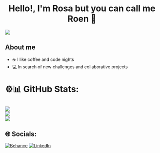 <div align="center">
<h1 align="center">Hello!, I'm Rosa but you can call me Roen 👋</h1>
 </div>
<img src="https://github.com/user-attachments/assets/04bc3123-fed8-4dbc-b4e0-01580f5d31e0">

## About me
- ☕ I like coffee and code nights
- 💻 In search of new challenges and collaborative projects

# ⚙️📊 GitHub Stats:
![](https://github-readme-stats.vercel.app/api?username=Rosa-Enco-Perez&theme=radical&hide_border=false&include_all_commits=true&count_private=false)<br/>
![](https://github-readme-streak-stats.herokuapp.com/?user=Rosa-Enco-Perez&theme=radical&hide_border=false)<br/>
![](https://github-readme-stats.vercel.app/api/top-langs/?username=Rosa-Enco-Perez&theme=radical&hide_border=false&include_all_commits=true&count_private=false&layout=compact)
---

## 🌐 Socials:
[![Behance](https://img.shields.io/badge/Behance-1769ff?logo=behance&logoColor=white)](https://www.behance.net/rosaenco) [![LinkedIn](https://img.shields.io/badge/LinkedIn-%230077B5.svg?logo=linkedin&logoColor=white)](https://www.linkedin.com/in/rosaenco/) 
